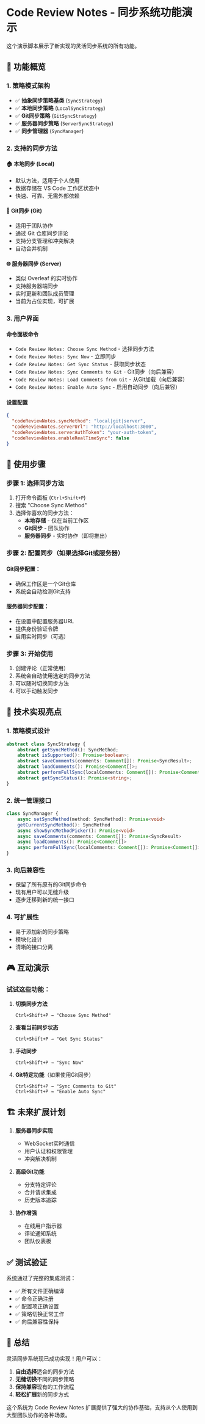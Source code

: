 # Code Review Notes - 同步系统功能演示

这个演示脚本展示了新实现的灵活同步系统的所有功能。

## 🚀 功能概览

### 1. 策略模式架构
- ✅ **抽象同步策略基类** (`SyncStrategy`)
- ✅ **本地同步策略** (`LocalSyncStrategy`)
- ✅ **Git同步策略** (`GitSyncStrategy`)
- ✅ **服务器同步策略** (`ServerSyncStrategy`)
- ✅ **同步管理器** (`SyncManager`)

### 2. 支持的同步方法

#### 🏠 本地同步 (Local)
- 默认方法，适用于个人使用
- 数据存储在 VS Code 工作区状态中
- 快速、可靠、无需外部依赖

#### 🔗 Git同步 (Git)
- 适用于团队协作
- 通过 Git 仓库同步评论
- 支持分支管理和冲突解决
- 自动合并机制

#### 🌐 服务器同步 (Server)
- 类似 Overleaf 的实时协作
- 支持服务器端同步
- 实时更新和团队成员管理
- 当前为占位实现，可扩展

### 3. 用户界面

#### 命令面板命令
- `Code Review Notes: Choose Sync Method` - 选择同步方法
- `Code Review Notes: Sync Now` - 立即同步
- `Code Review Notes: Get Sync Status` - 获取同步状态
- `Code Review Notes: Sync Comments to Git` - Git同步（向后兼容）
- `Code Review Notes: Load Comments from Git` - 从Git加载（向后兼容）
- `Code Review Notes: Enable Auto Sync` - 启用自动同步（向后兼容）

#### 设置配置
```json
{
  "codeReviewNotes.syncMethod": "local|git|server",
  "codeReviewNotes.serverUrl": "http://localhost:3000",
  "codeReviewNotes.serverAuthToken": "your-auth-token",
  "codeReviewNotes.enableRealTimeSync": false
}
```

## 🎯 使用步骤

### 步骤 1: 选择同步方法
1. 打开命令面板 (`Ctrl+Shift+P`)
2. 搜索 "Choose Sync Method"
3. 选择你喜欢的同步方法：
   - **本地存储** - 仅在当前工作区
   - **Git同步** - 团队协作
   - **服务器同步** - 实时协作（即将推出）

### 步骤 2: 配置同步（如果选择Git或服务器）
#### Git同步配置：
- 确保工作区是一个Git仓库
- 系统会自动检测Git支持

#### 服务器同步配置：
- 在设置中配置服务器URL
- 提供身份验证令牌
- 启用实时同步（可选）

### 步骤 3: 开始使用
1. 创建评论（正常使用）
2. 系统会自动使用选定的同步方法
3. 可以随时切换同步方法
4. 可以手动触发同步

## 🔧 技术实现亮点

### 1. 策略模式设计
```typescript
abstract class SyncStrategy {
    abstract getSyncMethod(): SyncMethod;
    abstract isSupported(): Promise<boolean>;
    abstract saveComments(comments: Comment[]): Promise<SyncResult>;
    abstract loadComments(): Promise<Comment[]>;
    abstract performFullSync(localComments: Comment[]): Promise<Comment[]>;
    abstract getSyncStatus(): Promise<string>;
}
```

### 2. 统一管理接口
```typescript
class SyncManager {
    async setSyncMethod(method: SyncMethod): Promise<void>
    getCurrentSyncMethod(): SyncMethod
    async showSyncMethodPicker(): Promise<void>
    async saveComments(comments: Comment[]): Promise<SyncResult>
    async loadComments(): Promise<Comment[]>
    async performFullSync(localComments: Comment[]): Promise<Comment[]>
}
```

### 3. 向后兼容性
- 保留了所有原有的Git同步命令
- 现有用户可以无缝升级
- 逐步迁移到新的统一接口

### 4. 可扩展性
- 易于添加新的同步策略
- 模块化设计
- 清晰的接口分离

## 🎮 互动演示

### 试试这些功能：

1. **切换同步方法**
   ```
   Ctrl+Shift+P → "Choose Sync Method"
   ```

2. **查看当前同步状态**
   ```
   Ctrl+Shift+P → "Get Sync Status"
   ```

3. **手动同步**
   ```
   Ctrl+Shift+P → "Sync Now"
   ```

4. **Git特定功能**（如果使用Git同步）
   ```
   Ctrl+Shift+P → "Sync Comments to Git"
   Ctrl+Shift+P → "Enable Auto Sync"
   ```

## 🏗️ 未来扩展计划

1. **服务器同步实现**
   - WebSocket实时通信
   - 用户认证和权限管理
   - 冲突解决机制

2. **高级Git功能**
   - 分支特定评论
   - 合并请求集成
   - 历史版本追踪

3. **协作增强**
   - 在线用户指示器
   - 评论通知系统
   - 团队仪表板

## ✅ 测试验证

系统通过了完整的集成测试：
- ✅ 所有文件正确编译
- ✅ 命令正确注册
- ✅ 配置项正确设置
- ✅ 策略切换正常工作
- ✅ 向后兼容性保持

## 🎉 总结

灵活同步系统现已成功实现！用户可以：

1. **自由选择**适合的同步方法
2. **无缝切换**不同的同步策略
3. **保持兼容**现有的工作流程
4. **轻松扩展**新的同步方式

这个系统为 Code Review Notes 扩展提供了强大的协作基础，支持从个人使用到大型团队协作的各种场景。

